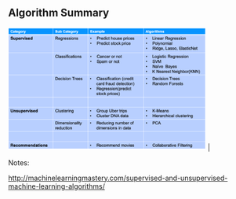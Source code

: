 ## Algorithm Summary

<img src="../../assets/images/machine-learning/algorithm-summary-1.png" style="width:80%;"/><!-- {"left" : 1.48, "top" : 2.22, "height" : 8.98, "width" : 14.54} -->
                                                  |

Notes:

http://machinelearningmastery.com/supervised-and-unsupervised-machine-learning-algorithms/
